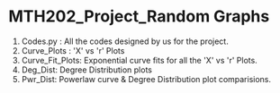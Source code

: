 # MTH202_Project_Random Graphs
1. Codes.py : All the codes designed by us for the project.
2. Curve_Plots : 'X' vs 'r' Plots 
3. Curve_Fit_Plots: Exponential curve fits for all the 'X' vs 'r' Plots.
4. Deg_Dist: Degree Distribution plots
5. Pwr_Dist: Powerlaw curve & Degree Distribution plot comparisions.

